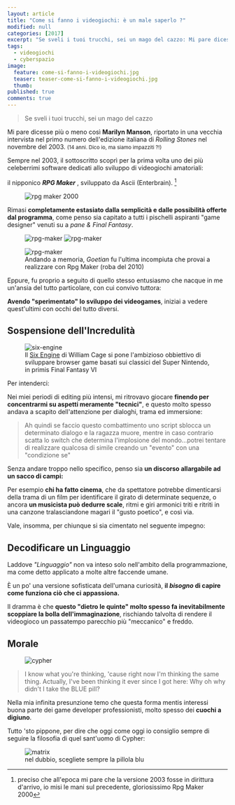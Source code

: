 ```yaml
---
layout: article
title: "Come si fanno i videogiochi: è un male saperlo ?"
modified: null
categories: [2017]
excerpt: "Se sveli i tuoi trucchi, sei un mago del cazzo: Mi pare dicesse più o meno così Marilyn Manson, riportato in una..."
tags:
  - videogiochi
  - cyberspazio
image: 
  feature: come-si-fanno-i-videogiochi.jpg
  teaser: teaser-come-si-fanno-i-videogiochi.jpg
  thumb: 
published: true
comments: true
---
```


> Se sveli i tuoi trucchi, sei un mago del cazzo

Mi pare dicesse più o meno così **Marilyn Manson**, riportato in una vecchia intervista nel primo numero dell'edizione italiana di  _Rolling Stones_ nel novembre del 2003. <small>(14 anni. Dico io, ma siamo impazziti ?!)</small>

Sempre nel 2003, il sottoscritto scoprì per la prima volta uno dei più celeberrimi software dedicati allo sviluppo di videogiochi amatoriali: 

il nipponico _**RPG Maker**_ , sviluppato da Ascii (Enterbrain). [^rpgmaker] 

[^rpgmaker]: preciso che all'epoca mi pare che la versione 2003 fosse in dirittura d'arrivo, io misi le mani sul precedente, gloriosissimo Rpg Maker 2000 

<figure>
<img src='https://2drpg.com/2000.gif' alt='rpg maker 2000'>
</figure>

Rimasi **completamente estasiato dalla semplicità e dalle possibilità offerte dal programma**, come penso sia capitato a tutti i pischelli aspiranti "game designer" venuti su a _pane & Final Fantasy_.

<figure class="half">
	<img src="http://3.bp.blogspot.com/-X393aNyRUPc/T0Ilq4R1mcI/AAAAAAAACBI/RiBvET8yZOY/s1600/4.png" alt='rpg-maker'>
	<img src="http://3.bp.blogspot.com/-X393aNyRUPc/T0Ilq4R1mcI/AAAAAAAACBI/RiBvET8yZOY/s1600/4.png" alt='rpg-maker'>
</figure>

<figure>
<img src='http://1.bp.blogspot.com/-JG_pLIqB4eE/T0IlmsS5IgI/AAAAAAAACA4/qpjNK5-1z1w/s1600/2.png' alt='rpg-maker'>
        <figcaption>Andando a memoria, <i>Goetian</i> fu l'ultima incompiuta che provai a realizzare con Rpg Maker (roba del 2010) </figcaption>
</figure>

Eppure, fu proprio a seguito di quello stesso entusiasmo che nacque in me un'ansia del tutto particolare, con cui convivo tuttora:

**Avendo "sperimentato" lo sviluppo dei videogames**, iniziai a vedere quest'ultimi con occhi del tutto diversi.

## Sospensione dell'Incredulità

<figure>
<img src='http://68.media.tumblr.com/ab0226b54ffe35a1356e6f36d4294137/tumblr_inline_o9jvxkZKAx1rownoh_500.png' alt='six-engine'>
<figcaption>Il <a href='http://www.sixengine.com/'>Six Engine</a> di William Cage si pone l'ambizioso obbiettivo di sviluppare browser game basati sui classici del Super Nintendo, in primis Final Fantasy VI</figcaption>
</figure>

Per intenderci:

Nei miei periodi di editing più intensi, mi ritrovavo giocare **finendo per concentrarmi su aspetti meramente "tecnici"**, e questo molto spesso andava a scapito dell'attenzione per dialoghi, trama ed immersione:

> Ah quindi se faccio questo combattimento uno script sblocca un determinato dialogo e la ragazza muore, mentre in caso contrario scatta lo switch che determina l'implosione del mondo...potrei tentare di realizzare qualcosa di simile creando un "evento" con una "condizione se"

Senza andare troppo nello specifico, penso sia **un discorso allargabile ad un sacco di campi:**

Per esempio **chi ha fatto cinema**, che da spettatore potrebbe dimenticarsi della trama di un film per identificare il girato di determinate sequenze, o ancora **un musicista può dedurre scale**, ritmi e giri armonici triti e ritriti in una canzone tralasciandone magari il "gusto poetico", e così via.

Vale, insomma, per chiunque si sia cimentato nel seguente impegno:

## Decodificare un Linguaggio

Laddove _"Linguaggio"_ non va inteso solo nell'ambito della programmazione, ma come detto applicato a molte altre faccende umane.

È un po' una versione sofisticata dell'umana curiosità, **il _bisogno_ di capire come funziona ciò che ci appassiona.**

Il dramma è che **questo "dietro le quinte" molto spesso fa inevitabilmente scoppiare la bolla dell'immaginazione**, rischiando talvolta di rendere il videogioco un passatempo parecchio più "meccanico" e freddo.

## Morale

<figure>
	<img src='http://www.thedailyenlightenment.com/The%20Matrix-Buddhism%20Connection_files/mat10.jpg' alt='cypher'>
</figure>

> I know what you're thinking, 'cause right now I'm thinking the same thing. Actually, I've been thinking it ever since I got here: Why oh why didn't I take the BLUE pill? 

Nella mia infinita presunzione temo che questa forma mentis interessi buona parte dei game developer professionisti, molto spesso dei **cuochi a digiuno**.

Tutto 'sto pippone, per dire che oggi come oggi io consiglio sempre di seguire la filosofia di quel sant'uomo di Cypher:

<figure>
	<img src='http://blog.mozilla.com/privacy/files/2011/11/red-pill-blue-pill.jpg' alt='matrix'>
	<figcaption>nel dubbio, scegliete sempre la pillola blu</figcaption>
</figure>